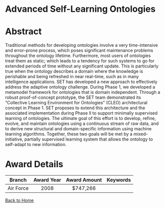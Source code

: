 
Advanced Self-Learning Ontologies
=================================

# Abstract


Traditional methods for developing ontologies involve a very time-intensive and error-prone process, which poses significant maintenance problems throughout the ontology lifetime. Furthermore, most users of ontologies treat them as static; which leads to a tendency for such systems to go for extended periods of time without any significant update. This is particularly true when the ontology describes a domain where the knowledge is perishable and being refreshed in near real-time, such as in many intelligence applications.   SET has developed a new approach to effectively address the adaptive ontology challenge. During Phase 1, we developed a metamodel framework for ontologies that is domain independent. Through a robust proof-of-concept prototype, the SET team demonstrated its “Collective Learning Environment for Ontologies” (CLEO) architectural concept in Phase 1. SET proposes to extend this architecture and the associated implementation during Phase II to support minimally supervised learning of ontologies. The ultimate goal of this effort is to develop, refine, evolve, and maintain ontologies using a continuous stream of raw data, and to derive new structural and domain-specific information using machine learning algorithms. Together, these two goals will be met by a mixed-initiative, partially supervised learning system that allows the ontology to self-adapt to new information.  

# Award Details

|Branch|Award Year|Award Amount|Keywords|
| :---: | :---: | :---: | :---: |
|Air Force|2008|$747,266||
  
  


[Back to Home](https://github.com/chrischow/dod_sbir_awards#1303)